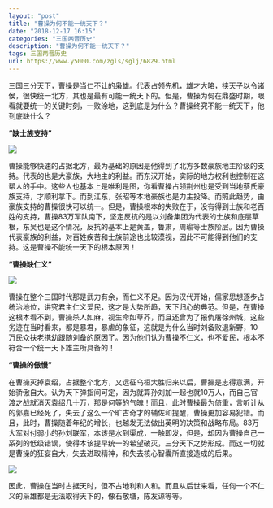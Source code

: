 ```yaml
---
layout: "post"
title: "曹操为何不能一统天下？"
date: "2018-12-17 16:15"
categories: "三国两晋历史"
description: "曹操为何不能一统天下？"
tags: 三国两晋历史
url: https://www.y5000.com/zgls/sglj/6829.html
---
```






三国三分天下，曹操是当仁不让的枭雄。代表占领先机，雄才大略，挟天子以令诸侯，很快统一北方，其也是最有可能一统天下的。但是，曹操为何在鼎盛时期，眼看就要统一的关键时刻，一败涂地，这到底是为什么？曹操终究不能一统天下，他到底缺什么？

**“缺士族支持”**

![](https://img.y5000.com/uploads/allimg/161208/1610223310-0.jpg)

曹操能够快速的占据北方，最为基础的原因是他得到了北方多数豪族地主阶级的支持。代表的也是大豪族，大地主的利益。而东汉开始，实际的地方权利也控制在这帮人的手中。这些人也基本上是唯利是图，你看曹操占领荆州也是受到当地蔡氏豪族支持，才顺利拿下。而到江东，张昭等本地豪族也是力主投降。而照此趋势，由豪族支持的曹操很快可以统一。但是，曹操根本的失败在于，没有得到士族和老百姓的支持，曹操83万军队南下，坚定反抗的是以刘备集团为代表的士族和底层草根，东吴也是这个情况，反抗的基本上是黄盖，鲁肃，周瑜等士族阶层。因为曹操代表豪族的利益，对百姓疾苦和士族前途也比较漠视，因此不可能得到他们的支持。这是曹操不能统一天下的根本原因！

**“曹操缺仁义”**

![](https://img.y5000.com/uploads/allimg/161208/1610224T0-1.jpg)

曹操在整个三国时代那是武力有余，而仁义不足。因为汉代开始，儒家思想逐步占统治地位，讲究君主仁义爱民，这才是大势所趋，天下归心的典范。但是，在曹操这根本看不到，曹操杀人如麻，视生命如草芥，而且还曾为了报仇屠徐州城，这些劣迹在当时看来，都是暴君，暴虐的象征，这就是为什么当时刘备败退新野，10万民众扶老携幼跟随刘备的原因了。因为他们认为曹操不仁义，也不爱民，根本不符合一个统一天下雄主所具备的！

**“曹操的傲慢”**

在曹操灭掉袁绍，占据整个北方，又远征乌桓大胜归来以后，曹操是志得意满，开始骄傲自大。认为天下弹指间可定，因为就算孙刘加一起也就10万人，而自己官渡之战就消灭袁绍几十万，那是何等的气魄！而且，此时曹操最为倚重，言听计从的郭嘉已经死了，失去了这么一个旷古奇才的辅佐和提醒，曹操更加容易犯错。而且，此时，曹操随着年纪的增长，也越发无法做出英明的决策和战略布局。83万大军对付弱小的孙刘联军，本该是水到渠成，一触即发，但是，却因为曹操自己一系列的低级错误，使得本该提早统一的希望破灭，三分天下之势形成。而这一切就是曹操的狂妄自大，失去进取精神，和失去核心智囊所直接造成的后果。

![](https://img.y5000.com/uploads/allimg/161208/161022C01-2.jpg)

因此，曹操在当时占据天时，但不占地利和人和。而且从后世来看，任何一个不仁义的枭雄都是无法取得天下的，像石敬塘，陈友谅等等。
